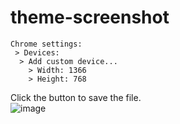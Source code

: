 # theme-screenshot
```
Chrome settings:
 > Devices:
  > Add custom device...
    > Width: 1366
    > Height: 768
```

Click the button to save the file.  
![image](https://user-images.githubusercontent.com/57354947/180848193-99270d93-cea9-4b0a-9b2d-3d48612bee55.png)
